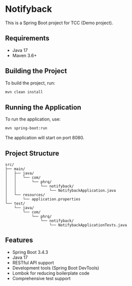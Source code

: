 # Notifyback

This is a Spring Boot project for TCC (Demo project).

## Requirements

- Java 17
- Maven 3.6+

## Building the Project

To build the project, run:

```bash
mvn clean install
```

## Running the Application

To run the application, use:

```bash
mvn spring-boot:run
```

The application will start on port 8080.

## Project Structure

```
src/
├── main/
│   ├── java/
│   │   └── com/
│   │       └── phrq/
│   │           └── notifyback/
│   │               └── NotifybackApplication.java
│   └── resources/
│       └── application.properties
└── test/
    └── java/
        └── com/
            └── phrq/
                └── notifyback/
                    └── NotifybackApplicationTests.java
```

## Features

- Spring Boot 3.4.3
- Java 17
- RESTful API support
- Development tools (Spring Boot DevTools)
- Lombok for reducing boilerplate code
- Comprehensive test support 